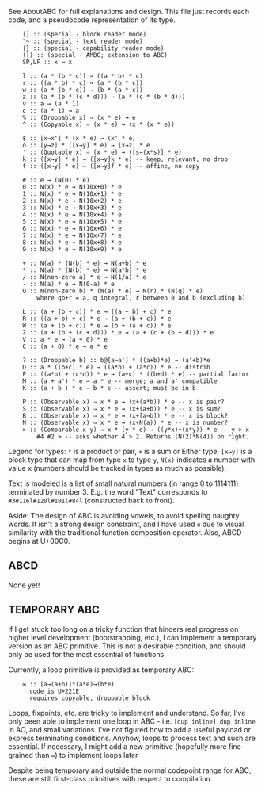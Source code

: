
See AboutABC for full explanations and design. This file just records each code, and a pseudocode representation of its type.

        [] :: (special - block reader mode)
        "~ :: (special - text reader mode)
        {} :: (special - capability reader mode)
        (|) :: (special - AMBC; extension to ABC)
        SP,LF :: x → x

        l :: (a * (b * c)) → ((a * b) * c)
        r :: ((a * b) * c) → (a * (b * c))
        w :: (a * (b * c)) → (b * (a * c))
        z :: (a * (b * (c * d))) → (a * (c * (b * d)))
        v :: a → (a * 1)
        c :: (a * 1) → a
        % :: (Droppable x) ⇒ (x * e) → e
        ^ :: (Copyable x) ⇒ (x * e) → (x * (x * e))

        $ :: [x→x'] * (x * e) → (x' * e)
        o :: [y→z] * ([x→y] * e) → [x→z] * e
        ' :: (Quotable x) ⇒ (x * e) → ([s→(x*s)] * e)
        k :: ([x→y] * e) → ([x→y]k * e) -- keep, relevant, no drop
        f :: ([x→y] * e) → ([x→y]f * e) -- affine, no copy

        # :: e → (N(0) * e)
        0 :: N(x) * e → N(10x+0) * e
        1 :: N(x) * e → N(10x+1) * e
        2 :: N(x) * e → N(10x+2) * e
        3 :: N(x) * e → N(10x+3) * e
        4 :: N(x) * e → N(10x+4) * e
        5 :: N(x) * e → N(10x+5) * e
        6 :: N(x) * e → N(10x+6) * e
        7 :: N(x) * e → N(10x+7) * e
        8 :: N(x) * e → N(10x+8) * e
        9 :: N(x) * e → N(10x+9) * e

        + :: N(a) * (N(b) * e) → N(a+b) * e
        * :: N(a) * (N(b) * e) → N(a*b) * e
        / :: N(non-zero a) * e → N(1/a) * e
        - :: N(a) * e → N(0-a) * e
        Q :: N(non-zero b) * (N(a) * e) → N(r) * (N(q) * e)
            where qb+r = a, q integral, r between 0 and b (excluding b)

        L :: (a + (b + c)) * e → ((a + b) + c) * e
        R :: ((a + b) + c) * e → (a + (b + c)) * e
        W :: (a + (b + c)) * e → (b + (a + c)) * e
        Z :: (a + (b + (c + d))) * e → (a + (c + (b + d))) * e
        V :: a * e → (a + 0) * e
        C :: (a + 0) * e → a * e

        ? :: (Droppable b) :: b@[a→a'] * ((a+b)*e) → (a'+b)*e
        D :: a * ((b+c) * e) → ((a*b) + (a*c)) * e -- distrib
        F :: ((a*b) + (c*d)) * e → (a+c) * ((b+d) * e) -- partial factor
        M :: (a + a') * e → a * e -- merge; a and a' compatible
        K :: (a + b ) * e → b * e -- assert; must be in b

        P :: (Observable x) ⇒ x * e → (x+(a*b)) * e -- x is pair?
        S :: (Observable x) ⇒ x * e → (x+(a+b)) * e -- x is sum?
        B :: (Observable x) ⇒ x * e → (x+[a→b]) * e -- x is block?
        N :: (Observable x) ⇒ x * e → (x+N(a)) * e -- x is number?
        > :: (Comparable x y) ⇒ x * (y * e) → ((y*x)+(x*y)) * e -- y > x
            #4 #2 > -- asks whether 4 > 2. Returns (N(2)*N(4)) on right.

Legend for types: `*` is a product or pair, `+` is a sum or Either type, `[x→y]` is a block type that can map from type `x` to type `y`, `N(x)` indicates a number with value x (numbers should be tracked in types as much as possible).

Text is modeled is a list of small natural numbers (in range 0 to 1114111) terminated by number 3. E.g. the word "Text" corresponds to `#3#116l#120l#101l#84l` (constructed back to front). 

Aside: The design of ABC is avoiding vowels, to avoid spelling naughty words. It isn't a strong design constraint, and I have used `o` due to visual similarity with the traditional function composition operator. Also, ABCD begins at U+00C0.

## ABCD

None yet!

## TEMPORARY ABC

If I get stuck too long on a tricky function that hinders real progress on higher level development (bootstrapping, etc.), I can implement a temporary version as an ABC primitive. This is not a desirable condition, and should only be used for the most essential of functions.

Currently, a loop primitive is provided as temporary ABC:

        ∞ :: [a→(a+b)]*(a*e)→(b*e)
          code is U+221E
          requires copyable, droppable block
        
Loops, fixpoints, etc. are tricky to implement and understand. So far, I've only been able to implement one loop in ABC - i.e. `[dup inline] dup inline` in AO, and small variations. I've not figured how to add a useful payload or express terminating conditions. Anyhow, loops to process text and such are essential. If necessary, I might add a new primitive (hopefully more fine-grained than `∞`) to implement loops later

Despite being temporary and outside the normal codepoint range for ABC, these are still first-class primitives with respect to compilation. 

